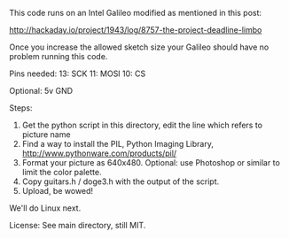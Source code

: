 This code runs on an Intel Galileo modified as mentioned in this post:

http://hackaday.io/project/1943/log/8757-the-project-deadline-limbo

Once you increase the allowed sketch size your Galileo should have no problem running this code.

Pins needed:
13: SCK
11: MOSI
10: CS

Optional:
5v
GND

Steps:
1) Get the python script in this directory, edit the line which refers to picture name
2) Find a way to install the PIL, Python Imaging Library, http://www.pythonware.com/products/pil/
3) Format your picture as 640x480.  Optional: use Photoshop or similar to limit the color palette.
4) Copy guitars.h / doge3.h with the output of the script.
5) Upload, be wowed!

We'll do Linux next.

License: See main directory, still MIT.
